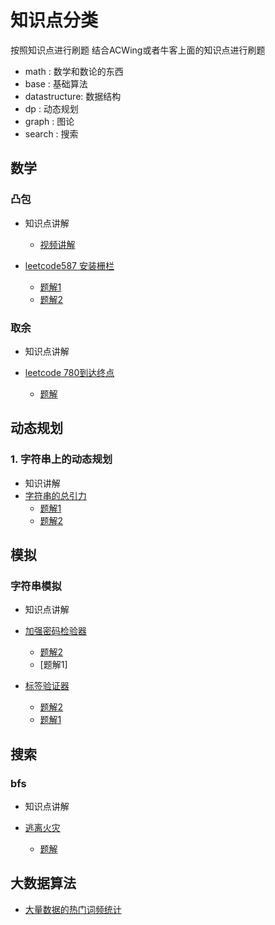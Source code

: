 # 知识点分类



按照知识点进行刷题
结合ACWing或者牛客上面的知识点进行刷题

- math : 数学和数论的东西
- base : 基础算法
- datastructure: 数据结构
- dp : 动态规划
- graph : 图论
- search : 搜索

## 数学
### 凸包

- 知识点讲解
    - [视频讲解](https://www.bilibili.com/video/BV1v741197YM?spm_id_from=333.337.search-card.all.click)
   
- [leetcode587 安装栅栏](https://leetcode-cn.com/problems/erect-the-fence/)
  - [题解1](https://blog.csdn.net/fuzekun/article/details/124542010?spm=1001.2014.3001.5501)
  - [题解2](https://leetcode-cn.com/problems/erect-the-fence/solution/by-ac_oier-4xuu/)

### 取余

- 知识点讲解

- [leetcode 780到达终点](https://leetcode-cn.com/problems/reaching-points/)
  - [题解](https://leetcode-cn.com/problems/reaching-points/solution/shi-yao-shu-xue-jiu-shi-ge-nao-jin-ji-zh-8hqh/)
  
  
  
  
  
## 动态规划

### 1. 字符串上的动态规划

- 知识讲解
- [字符串的总引力](https://leetcode-cn.com/problems/total-appeal-of-a-string/)
   - [题解1](https://leetcode-cn.com/problems/total-appeal-of-a-string/solution/by-man-qian-shu-xiao-ming-hh7x/)
   - [题解2](https://leetcode-cn.com/problems/total-appeal-of-a-string/solution/by-endlesscheng-g405/)
   
   
   
   
## 模拟
### 字符串模拟
- 知识点讲解
- [加强密码检验器](https://leetcode-cn.com/problems/strong-password-checker/)
    - [题解2](https://leetcode-cn.com/problems/strong-password-checker/solution/by-ac_oier-unp5/)
    - [题解1]
    
- [标签验证器](https://leetcode-cn.com/problems/tag-validator/)
    - [题解2](https://leetcode-cn.com/problems/tag-validator/solution/biao-qian-yan-zheng-qi-by-leetcode-solut-fecy/)
    - [题解1]()
    
    
    
    
    
## 搜索

### bfs

- 知识点讲解

- [逃离火灾](https://leetcode-cn.com/problems/escape-the-spreading-fire/)
    - [题解](https://leetcode-cn.com/problems/escape-the-spreading-fire/solution/er-fen-duo-yuan-bfs-by-man-qian-shu-xiao-6t4q/)
    
  
  
  
## 大数据算法

- [大量数据的热门词频统计]()

